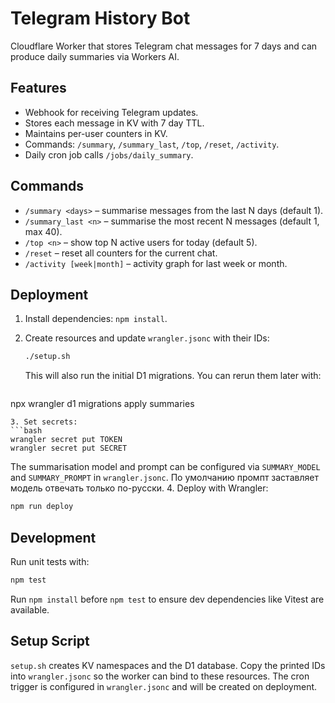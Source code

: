 # Telegram History Bot

Cloudflare Worker that stores Telegram chat messages for 7 days and can produce daily summaries via Workers AI.

## Features

- Webhook for receiving Telegram updates.
- Stores each message in KV with 7 day TTL.
- Maintains per-user counters in KV.
- Commands: `/summary`, `/summary_last`, `/top`, `/reset`, `/activity`.
- Daily cron job calls `/jobs/daily_summary`.

## Commands

- `/summary <days>` – summarise messages from the last N days (default 1).
- `/summary_last <n>` – summarise the most recent N messages (default 1, max 40).
- `/top <n>` – show top N active users for today (default 5).
- `/reset` – reset all counters for the current chat.
- `/activity [week|month]` – activity graph for last week or month.

## Deployment

1. Install dependencies: `npm install`.

2. Create resources and update `wrangler.jsonc` with their IDs:
   ```bash
   ./setup.sh
   ```
   This will also run the initial D1 migrations. You can rerun them later with:
   ```bash
  npx wrangler d1 migrations apply summaries
   ```
3. Set secrets:
   ```bash
   wrangler secret put TOKEN
   wrangler secret put SECRET
   ```
   The summarisation model and prompt can be configured via `SUMMARY_MODEL` and
   `SUMMARY_PROMPT` in `wrangler.jsonc`. По умолчанию промпт заставляет
   модель отвечать только по-русски.
4. Deploy with Wrangler:
   ```bash
   npm run deploy
   ```

## Development

Run unit tests with:

```bash
npm test
```

Run `npm install` before `npm test` to ensure dev dependencies like Vitest are available.

## Setup Script

`setup.sh` creates KV namespaces and the D1 database. Copy the printed IDs into
`wrangler.jsonc` so the worker can bind to these resources. The cron trigger is
configured in `wrangler.jsonc` and will be created on deployment.
